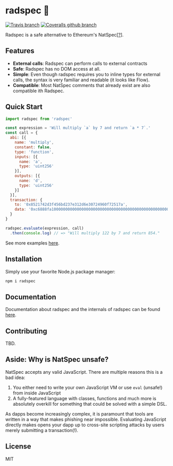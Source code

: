# radspec 🤘

[![Travis branch](https://img.shields.io/travis/aragon/radspec/master.svg?style=flat-square)](https://travis-ci.org/aragon/radspec)
[![Coveralls github branch](https://img.shields.io/coveralls/github/aragon/radspec/master.svg?style=flat-square)](https://coveralls.io/github/aragon/radspec)

Radspec is a safe alternative to Ethereum's NatSpec[[?](#aside-why-is-natspec-unsafe)].

## Features

- **External calls**: Radspec can perform calls to external contracts
- **Safe**: Radspec has no DOM access at all.
- **Simple**: Even though radspec requires you to inline types for external calls, the syntax is very familiar and readable (it looks like Flow).
- **Compatible**: Most NatSpec comments that already exist are also compatible ith Radspec.

## Quick Start

```js
import radspec from 'radspec'

const expression = 'Will multiply `a` by 7 and return `a * 7`.'
const call = {
  abi: [{
    name: 'multiply',
    constant: false,
    type: 'function',
    inputs: [{
      name: 'a',
      type: 'uint256'
    }],
    outputs: [{
      name: 'd',
      type: 'uint256'
    }]
  }],
  transaction: {
    to: '0x8521742d3f456bd237e312d6e30724960f72517a',
    data: '0xc6888fa1000000000000000000000000000000000000000000000000000000000000007a'
  }
}

radspec.evaluate(expression, call)
  .then(console.log) // => "Will multiply 122 by 7 and return 854."
```

See more examples [here](examples).

## Installation

Simply use your favorite Node.js package manager:

```sh
npm i radspec
```

## Documentation

Documentation about radspec and the internals of radspec can be found [here](docs).

## Contributing

TBD.

## Aside: Why is NatSpec unsafe?

NatSpec accepts any valid JavaScript. There are multiple reasons this is a bad idea:

1. You either need to write your own JavaScript VM or use `eval` (unsafe!) from inside JavaScript
2. A fully-featured language with classes, functions and much more is absolutely overkill for something that could be solved with a simple DSL.

As dapps become increasingly complex, it is paramount that tools are written in a way that makes phishing near impossible. Evaluating JavaScript directly makes opens your dapp up to cross-site scripting attacks by users merely submitting a transaction(!).

## License

MIT
